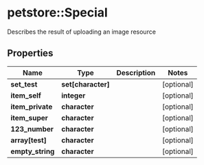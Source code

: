 # petstore::Special

Describes the result of uploading an image resource

## Properties
Name | Type | Description | Notes
------------ | ------------- | ------------- | -------------
**set_test** | **set[character]** |  | [optional] 
**item_self** | **integer** |  | [optional] 
**item_private** | **character** |  | [optional] 
**item_super** | **character** |  | [optional] 
**123_number** | **character** |  | [optional] 
**array[test]** | **character** |  | [optional] 
**empty_string** | **character** |  | [optional] 


